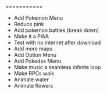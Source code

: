 ===========

- Add Pokemon Menu
- Reduce pink
- Add pokemon battles (break down)
- Make it a PWA
- Test with no internet after download
- Add more maps
- Add Option Menu
- Add Pokedex Menu
- Make music a seamless infinite loop
- Make RPCs walk
- Animate water
- Animate flowers
